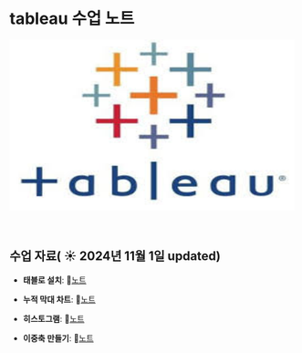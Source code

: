 # tableau 수업 노트

<img src="태블로.jpg" width="500" height="300">

&nbsp;

## 수업 자료( ☀️ 2024년 11월 1일 updated)




- **태블로 설치**:  📄[노트](https://www.notion.so/131df982be6580088687fec533f0108c)
  &nbsp;

- **누적 막대 차트**:  📄[노트](https://www.notion.so/131df982be658046a9a7e76c04aaea55?pvs=21)

- **히스토그램**:  📄[노트](https://www.notion.so/131df982be6580f7876bcd5739186753?pvs=21)

- **이중축 만들기**:  📄[노트](https://www.notion.so/134df982be658002bf13d699e46914dc?pvs=21)
